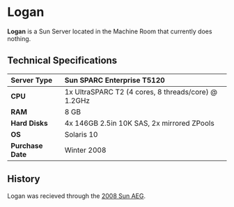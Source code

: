 # Logan

**Logan** is a Sun Server located in the Machine Room that currently does nothing.

## Technical Specifications

| **Server Type** | Sun SPARC Enterprise T5120 |
| :--- | :--- |
| **CPU** | 1x UltraSPARC T2 \(4 cores, 8 threads/core\) @ 1.2GHz |
| **RAM** | 8 GB |
| **Hard Disks** | 4x 146GB 2.5in 10K SAS, 2x mirrored ZPools |
| **OS** | Solaris 10 |
| **Purchase Date** | Winter 2008 |

## History

Logan was recieved through the [2008 Sun AEG](../history/2008-sun-aeg.md).
